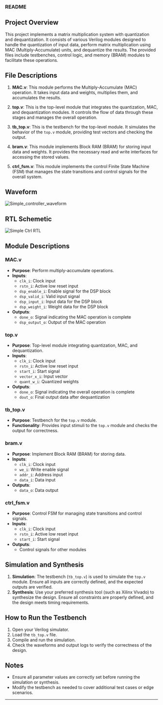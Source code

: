 ### README

## Project Overview

This project implements a matrix multiplication system with quantization and dequantization. It consists of various Verilog modules designed to handle the quantization of input data, perform matrix multiplication using MAC (Multiply-Accumulate) units, and dequantize the results. The provided files include testbenches, control logic, and memory (BRAM) modules to facilitate these operations.

## File Descriptions

1. **MAC.v**: This module performs the Multiply-Accumulate (MAC) operation. It takes input data and weights, multiplies them, and accumulates the results.

2. **top.v**: This is the top-level module that integrates the quantization, MAC, and dequantization modules. It controls the flow of data through these stages and manages the overall operation.

3. **tb_top.v**: This is the testbench for the top-level module. It simulates the behavior of the `top.v` module, providing test vectors and checking the output.

4. **bram.v**: This module implements Block RAM (BRAM) for storing input data and weights. It provides the necessary read and write interfaces for accessing the stored values.

5. **ctrl_fsm.v**: This module implements the control Finite State Machine (FSM) that manages the state transitions and control signals for the overall system.

## Waveform  
![Simple_controller_waveform](https://github.com/foodinsect/Verilog-modules/assets/36304709/95dcc993-e69f-4f7d-b9a9-d6169dc0b9bf)  

  
  
## RTL Schemetic  
![Simple Ctrl RTL](https://github.com/foodinsect/Verilog-modules/assets/36304709/137ed638-2a9a-4837-8ef3-3c1b1af5d8b5)  


  
## Module Descriptions

### MAC.v

- **Purpose**: Perform multiply-accumulate operations.
- **Inputs**:
  - `clk_i`: Clock input
  - `rstn_i`: Active low reset input
  - `dsp_enable_i`: Enable signal for the DSP block
  - `dsp_valid_i`: Valid input signal
  - `dsp_input_i`: Input data for the DSP block
  - `dsp_weight_i`: Weight data for the DSP block
- **Outputs**:
  - `done_o`: Signal indicating the MAC operation is complete
  - `dsp_output_o`: Output of the MAC operation

### top.v

- **Purpose**: Top-level module integrating quantization, MAC, and dequantization.
- **Inputs**:
  - `clk_i`: Clock input
  - `rstn_i`: Active low reset input
  - `start_i`: Start signal
  - `vector_x_i`: Input vector
  - `quant_w_i`: Quantized weights
- **Outputs**:
  - `done_o`: Signal indicating the overall operation is complete
  - `dout_o`: Final output data after dequantization

### tb_top.v

- **Purpose**: Testbench for the `top.v` module.
- **Functionality**: Provides input stimuli to the `top.v` module and checks the output for correctness.

### bram.v

- **Purpose**: Implement Block RAM (BRAM) for storing data.
- **Inputs**:
  - `clk_i`: Clock input
  - `we_i`: Write enable signal
  - `addr_i`: Address input
  - `data_i`: Data input
- **Outputs**:
  - `data_o`: Data output

### ctrl_fsm.v

- **Purpose**: Control FSM for managing state transitions and control signals.
- **Inputs**:
  - `clk_i`: Clock input
  - `rstn_i`: Active low reset input
  - `start_i`: Start signal
- **Outputs**:
  - Control signals for other modules

## Simulation and Synthesis

1. **Simulation**: The testbench (`tb_top.v`) is used to simulate the `top.v` module. Ensure all inputs are correctly defined, and the expected outputs are verified.
2. **Synthesis**: Use your preferred synthesis tool (such as Xilinx Vivado) to synthesize the design. Ensure all constraints are properly defined, and the design meets timing requirements.

## How to Run the Testbench

1. Open your Verilog simulator.
2. Load the `tb_top.v` file.
3. Compile and run the simulation.
4. Check the waveforms and output logs to verify the correctness of the design.

## Notes

- Ensure all parameter values are correctly set before running the simulation or synthesis.
- Modify the testbench as needed to cover additional test cases or edge scenarios.

---
